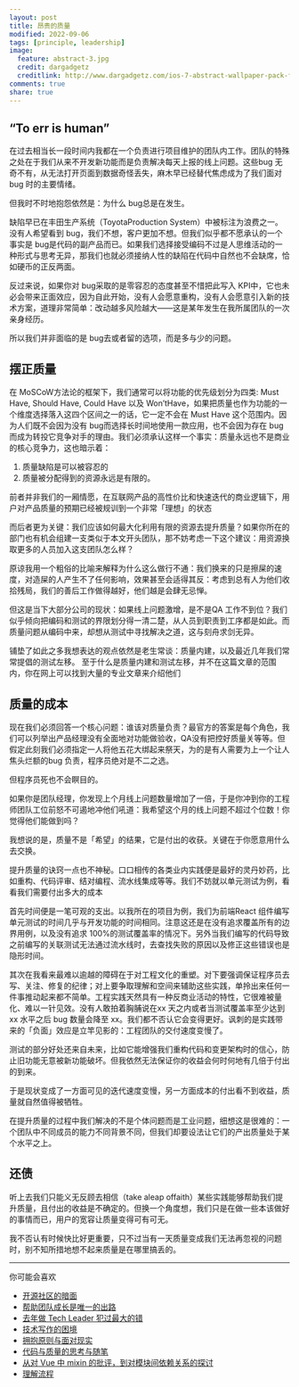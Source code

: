 ```yaml
---
layout: post
title: 昂贵的质量
modified: 2022-09-06
tags: [principle, leadership]
image:
  feature: abstract-3.jpg
  credit: dargadgetz
  creditlink: http://www.dargadgetz.com/ios-7-abstract-wallpaper-pack-for-iphone-5-and-ipod-touch-retina/
comments: true
share: true
---
```


## “To err is human”

在过去相当长一段时间内我都在一个负责进行项目维护的团队内工作。团队的特殊之处在于我们从来不开发新功能而是负责解决每天上报的线上问题。这些bug 无奇不有，从无法打开页面到数据奇怪丢失，麻木早已经替代焦虑成为了我们面对 bug 时的主要情绪。 

但我时不时地抱怨依然是：为什么 bug总是在发生。

缺陷早已在丰田生产系统（ToyotaProduction System）中被标注为浪费之一。没有人希望看到 bug，我们不想，客户更加不想。但我们似乎都不愿承认的一个事实是 bug是代码的副产品而已。如果我们选择接受编码不过是人思维活动的一种形式与思考无异，那我们也就必须接纳人性的缺陷在代码中自然也不会缺席，恰如硬币的正反两面。

反过来说，如果你对 bug采取的是零容忍的态度甚至不惜把此写入 KPI中，它也未必会带来正面效应，因为自此开始，没有人会愿意重构，没有人会愿意引入新的技术方案，道理非常简单：改动越多风险越大——这是某年发生在我所属团队的一次亲身经历。 

所以我们并非面临的是 bug去或者留的选项，而是多与少的问题。

## 摆正质量

在 MoSCoW方法论的框架下，我们通常可以将功能的优先级划分为四类: Must Have, Should Have, Could Have 以及 Won’tHave，如果把质量也作为功能的一个维度选择落入这四个区间之一的话，它一定不会在 Must Have 这个范围内。因为人们既不会因为没有 bug而选择长时间地使用一款应用，也不会因为存在 bug而成为转投它竞争对手的理由。我们必须承认这样一个事实：质量永远也不是商业的核心竞争力，这也暗示着：

1.  质量缺陷是可以被容忍的
2. 质量被分配得到的资源永远是有限的。

前者并非我们的一厢情愿，在互联网产品的高性价比和快速迭代的商业逻辑下，用户对产品质量的预期已经被规训到一个非常「理想」的状态 

而后者更为关键：我们应该如何最大化利用有限的资源去提升质量？如果你所在的部门也有机会组建一支类似于本文开头团队，那不妨考虑一下这个建议：用资源换取更多的人员加入这支团队怎么样？

原谅我用一个粗俗的比喻来解释为什么这么做行不通：我们换来的只是擦屎的速度，对造屎的人产生不了任何影响，效果甚至会适得其反：考虑到总有人为他们收拾残局，我们的善后工作做得越好，他们越是会肆无忌惮。

但这是当下大部分公司的现状：如果线上问题激增，是不是QA 工作不到位？我们似乎倾向把编码和测试的界限划分得一清二楚，从人员到职责到工序都是如此。而质量问题从编码中来，却想从测试中寻找解决之道，这与刻舟求剑无异。 

铺垫了如此之多我想表达的观点依然是老生常谈：质量内建，以及最近几年我们常常提倡的测试左移。 至于什么是质量内建和测试左移，并不在这篇文章的范围内，你在网上可以找到大量的专业文章来介绍他们

## 质量的成本

现在我们必须回答一个核心问题：谁该对质量负责？最官方的答案是每个角色，我们可以列举出产品经理没有全面地对功能做验收，QA没有把控好质量关等等。但假定此刻我们必须指定一人将他五花大绑起来祭天，为的是有人需要为上一个让人焦头烂额的bug 负责，程序员绝对是不二之选。 

但程序员死也不会瞑目的。 

如果你是团队经理，你发现上个月线上问题数量增加了一倍，于是你冲到你的工程师团队工位前怒不可遏地冲他们吼道：我希望这个月的线上问题不超过个位数！你觉得他们能做到吗？

我想说的是，质量不是「希望」的结果，它是付出的收获。关键在于你愿意用什么去交换。

提升质量的诀窍一点也不神秘。口口相传的各类业内实践便是最好的灵丹妙药，比如重构、代码评审、结对编程、流水线集成等等。我们不妨就以单元测试为例，看看我们需要付出多大的成本 

首先时间便是一笔可观的支出。以我所在的项目为例，我们为前端React 组件编写单元测试的时间几乎与开发功能的时间相同。注意这还是在没有追求覆盖所有的边界用例，以及没有追求 100%的测试覆盖率的情况下。另外当我们编写的代码导致之前编写的关联测试无法通过流水线时，去查找失败的原因以及修正这些错误也是隐形时间。

其次在我看来最难以逾越的障碍在于对工程文化的重塑。对下要强调保证程序员去写、关注、修复的纪律；对上要争取理解和空间来辅助这些实践，单拎出来任何一件事推动起来都不简单。工程实践天然具有一种反商业活动的特性，它很难被量化、难以一针见效。没有人敢拍着胸脯说在xx 天之内或者当测试覆盖率至少达到 xx 水平之后 bug 数量会降至 xx。我们都不否认它会变得更好。讽刺的是实践带来的「负面」效应是立竿见影的：工程团队的交付速度变慢了。

测试的部分好处还来自未来，比如它能增强我们重构代码和变更架构时的信心，防止旧功能无意被新功能破坏。但我依然无法保证你的收益会何时何地有几倍于付出的到来。 

于是现状变成了一方面可见的迭代速度变慢，另一方面成本的付出看不到收益，质量就自然值得被牺牲。

在提升质量的过程中我们解决的不是个体问题而是工业问题，细想这是很难的：一个团队中不同成员的能力不同背景不同，但我们却要设法让它们的产出质量处于某个水平之上。

## 还债

听上去我们只能义无反顾去相信（take aleap offaith）某些实践能够帮助我们提升质量，且付出的收益是不确定的。但换一个角度想，我们只是在做一些本该做好的事情而已，用户的宽容让质量变得可有可无。 

我不否认有时候快比好更重要，只不过当有一天质量变成我们无法再忽视的问题时，别不知所措地想不起来质量是在哪里搞丢的。

---

你可能会喜欢

- [开源社区的暗面](https://www.v2think.com/darkside-of-the-opensource)
- [帮助团队成长是唯一的出路](https://www.v2think.com/what-is-leadership)
- [去年做 Tech Leader 犯过最大的错](https://www.v2think.com/tech-leader-mistake)
- [技术写作的困境](https://www.v2think.com/stuck-in-technical-writing)
- [拥抱原则与面对现实](https://www.v2think.com/principles-and-facts)
- [代码与质量的思考与随笔](https://www.v2think.com/think-about-good-code)
- [从对 Vue 中 mixin 的批评，到对模块间依赖关系的探讨](https://www.v2think.com/vue-mixin-module-dependency)
- [理解流程](https://www.v2think.com/understanding-process)




